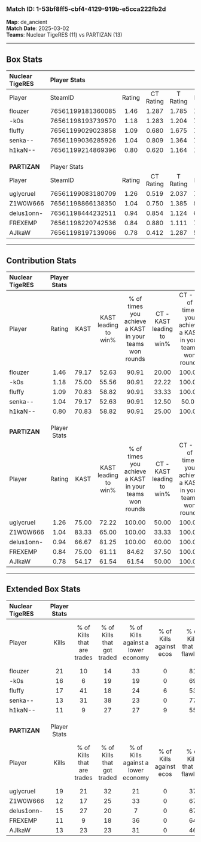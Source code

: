 ### Match ID: 1-53bf8ff5-cbf4-4129-919b-e5cca222fb2d  
**Map**: de_ancient  
**Match Date**: 2025-03-02  
**Teams**: Nuclear TigeRES (11) vs PARTIZAN (13)  

---  

## Box Stats  

| **Nuclear TigeRES** | Player Stats      |        |           |          |       |       |       |         |        |      |     |
| :- | :- | :-: | :-: | :-: | :-: | :-: | :-: | :-: | :-: | :-: | :-: |
| Player              | SteamID           | Rating | CT Rating | T Rating | KAST  |  ADR  | Kills | Assists | Deaths | K/D  | HS% |
| flouzer             | 76561199181360085 |  1.46  |   1.287   |  1.785   | 79.17 | 103.7 |  21   |    6    |   13   | 1.62 | 61  |
| -k0s                | 76561198193739570 |  1.18  |   1.283   |  1.204   | 75.00 | 74.1  |  16   |    5    |   12   | 1.33 | 43  |
| fluffy              | 76561199029023858 |  1.09  |   0.680   |  1.675   | 70.83 | 72.6  |  17   |    5    |   16   | 1.06 | 70  |
| senka--             | 76561199036285926 |  1.04  |   0.809   |  1.364   | 79.17 | 62.9  |  13   |    4    |   13   | 1.00 | 53  |
| h1kaN--             | 76561199214869396 |  0.80  |   0.620   |  1.164   | 70.83 | 53.6  |  11   |    3    |   16   | 0.69 | 63  |
|                     |                   |        |           |          |       |       |       |         |        |      |     |
|                     |                   |        |           |          |       |       |       |         |        |      |     |
|                     |                   |        |           |          |       |       |       |         |        |      |     |
| **PARTIZAN**        | Player Stats      |        |           |          |       |       |       |         |        |      |     |
| Player              | SteamID           | Rating | CT Rating | T Rating | KAST  |  ADR  | Kills | Assists | Deaths | K/D  | HS% |
| uglycrueI           | 76561199083180709 |  1.26  |   0.519   |  2.037   | 75.00 | 87.2  |  19   |    4    |   15   | 1.27 | 63  |
| Z1W0W666            | 76561198866138350 |  1.04  |   0.750   |  1.385   | 83.33 | 58.8  |  12   |    5    |   12   | 1.00 | 58  |
| delus1onn-          | 76561198444232511 |  0.94  |   0.854   |  1.124   | 66.67 | 53.9  |  15   |    4    |   15   | 1.00 |  6  |
| FREXEMP             | 76561198220742536 |  0.84  |   0.880   |  1.111   | 75.00 | 56.0  |  11   |    8    |   17   | 0.65 | 63  |
| AJlkaW              | 76561198197139066 |  0.78  |   0.412   |  1.287   | 54.17 | 79.6  |  13   |    6    |   19   | 0.68 | 69  |
---  

## Contribution Stats  

| **Nuclear TigeRES** | Player Stats |       |                      |                                                        |                           |                                                             |                          |                                                            |
| :- | :-: | :-: | :-: | :-: | :-: | :-: | :-: | :-: |
| Player              |    Rating    | KAST  | KAST leading to win% | % of times you achieve a KAST in your teams won rounds | CT - KAST leading to win% | CT - % of times you achieve a KAST in your teams won rounds | T - KAST leading to win% | T - % of times you achieve a KAST in your teams won rounds |
| flouzer             |     1.46     | 79.17 |        52.63         |                         90.91                          |           20.00           |                           100.00                            |          88.89           |                           88.89                            |
| -k0s                |     1.18     | 75.00 |        55.56         |                         90.91                          |           22.22           |                           100.00                            |          88.89           |                           88.89                            |
| fluffy              |     1.09     | 70.83 |        58.82         |                         90.91                          |           33.33           |                           100.00                            |          72.73           |                           88.89                            |
| senka--             |     1.04     | 79.17 |        52.63         |                         90.91                          |           12.50           |                            50.00                            |          81.82           |                           100.00                           |
| h1kaN--             |     0.80     | 70.83 |        58.82         |                         90.91                          |           25.00           |                           100.00                            |          88.89           |                           88.89                            |
|                     |              |       |                      |                                                        |                           |                                                             |                          |                                                            |
|                     |              |       |                      |                                                        |                           |                                                             |                          |                                                            |
|                     |              |       |                      |                                                        |                           |                                                             |                          |                                                            |
| **PARTIZAN**        | Player Stats |       |                      |                                                        |                           |                                                             |                          |                                                            |
| Player              |    Rating    | KAST  | KAST leading to win% | % of times you achieve a KAST in your teams won rounds | CT - KAST leading to win% | CT - % of times you achieve a KAST in your teams won rounds | T - KAST leading to win% | T - % of times you achieve a KAST in your teams won rounds |
| uglycrueI           |     1.26     | 75.00 |        72.22         |                         100.00                         |           50.00           |                           100.00                            |          83.33           |                           100.00                           |
| Z1W0W666            |     1.04     | 83.33 |        65.00         |                         100.00                         |           33.33           |                           100.00                            |          90.91           |                           100.00                           |
| delus1onn-          |     0.94     | 66.67 |        81.25         |                         100.00                         |           60.00           |                           100.00                            |          90.91           |                           100.00                           |
| FREXEMP             |     0.84     | 75.00 |        61.11         |                         84.62                          |           37.50           |                           100.00                            |          80.00           |                           80.00                            |
| AJlkaW              |     0.78     | 54.17 |        61.54         |                         61.54                          |           50.00           |                           100.00                            |          71.43           |                           50.00                            |
---  

## Extended Box Stats  

| **Nuclear TigeRES** | Player Stats |                            |                            |                                    |                         |                              |                                 |        |                             |                                     |                          |                               |                            |
| :- | :-: | :-: | :-: | :-: | :-: | :-: | :-: | :-: | :-: | :-: | :-: | :-: | :-: |
| Player              |    Kills     | % of Kills that are trades | % of Kills that got traded | % of Kills against a lower economy | % of Kills against ecos | % of Kills that are flawless | % of Kills that are close duels | Deaths | % of Deaths that get traded | % of Deaths against a lower economy | % of Deaths against ecos | % of Deaths that are flawless | % of Deaths that are close |
| flouzer             |      21      |             10             |             14             |                 33                 |            0            |              81              |                5                |   13   |             23              |                  8                  |            0             |              69               |             23             |
| -k0s                |      16      |             6              |             19             |                 19                 |            0            |              69              |                6                |   12   |             25              |                  0                  |            0             |              42               |             25             |
| fluffy              |      17      |             41             |             18             |                 24                 |            6            |              53              |               18                |   16   |             25              |                 13                  |            6             |              69               |             0              |
| senka--             |      13      |             31             |             38             |                 23                 |            0            |              77              |                0                |   13   |             23              |                 15                  |            0             |              54               |             0              |
| h1kaN--             |      11      |             9              |             27             |                 27                 |            9            |              55              |                0                |   16   |             25              |                 13                  |            0             |              44               |             6              |
|                     |              |                            |                            |                                    |                         |                              |                                 |        |                             |                                     |                          |                               |                            |
|                     |              |                            |                            |                                    |                         |                              |                                 |        |                             |                                     |                          |                               |                            |
|                     |              |                            |                            |                                    |                         |                              |                                 |        |                             |                                     |                          |                               |                            |
| **PARTIZAN**        | Player Stats |                            |                            |                                    |                         |                              |                                 |        |                             |                                     |                          |                               |                            |
| Player              |    Kills     | % of Kills that are trades | % of Kills that got traded | % of Kills against a lower economy | % of Kills against ecos | % of Kills that are flawless | % of Kills that are close duels | Deaths | % of Deaths that get traded | % of Deaths against a lower economy | % of Deaths against ecos | % of Deaths that are flawless | % of Deaths that are close |
| uglycrueI           |      19      |             21             |             32             |                 21                 |            0            |              37              |               16                |   15   |             13              |                 27                  |            7             |              73               |             7              |
| Z1W0W666            |      12      |             17             |             25             |                 33                 |            0            |              67              |                8                |   12   |              8              |                 25                  |            0             |              83               |             8              |
| delus1onn-          |      15      |             27             |             20             |                 7                  |            0            |              67              |                0                |   15   |             20              |                 20                  |            0             |              93               |             7              |
| FREXEMP             |      11      |             9              |             18             |                 36                 |            0            |              64              |                9                |   17   |             47              |                 29                  |            6             |              65               |             0              |
| AJlkaW              |      13      |             23             |             23             |                 31                 |            0            |              46              |               15                |   19   |             16              |                 16                  |            5             |              53               |             11             |

